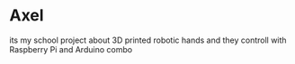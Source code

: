 # Axel
 its my school project about 3D printed robotic hands and they controll with Raspberry Pi and Arduino combo
